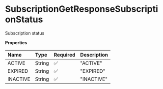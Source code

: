 # SubscriptionGetResponseSubscriptionStatus

Subscription status

**Properties**

| Name     | Type   | Required | Description |
| :------- | :----- | :------- | :---------- |
| ACTIVE   | String | ✅       | "ACTIVE"    |
| EXPIRED  | String | ✅       | "EXPIRED"   |
| INACTIVE | String | ✅       | "INACTIVE"  |

<!-- This file was generated by liblab | https://liblab.com/ -->

